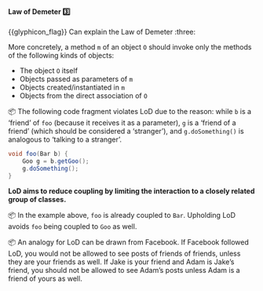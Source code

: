 <div id="title">

#### Law of Demeter :three:

<span id="prereqs"></span>

</div>
<span id="outcomes">{{glyphicon_flag}} Can explain the Law of Demeter :three:</span>

<div id="body">

<tip-box type="definition">

<include src="../../common/definitions.md#def-law-of-demeter" />

</tip-box>

More concretely, a method `m` of an object `O` should invoke only the methods of the following kinds of objects:

* The object `O` itself
* Objects passed as parameters of `m`
* Objects created/instantiated in `m`
* Objects from the <tooltip content="objects that are held by instance variables of">direct association of</tooltip> `O`

<tip-box>

:package: The following code fragment violates LoD due to the reason: while `b` is a ‘friend’ of `foo` (because it receives it as a parameter), `g` is a ‘friend of a friend’ (which should be considered a ‘stranger’), and `g.doSomething()` is analogous to ‘talking to a stranger’.

```java
void foo(Bar b) {
    Goo g = b.getGoo();
    g.doSomething();
}
```

</tip-box>

**LoD aims to reduce coupling by limiting the interaction to a closely related group of classes.**
 
<tip-box> 

:package: In the example above, `foo` is already coupled to `Bar`. Upholding LoD avoids `foo` being coupled to `Goo` as well.

:package: An analogy for LoD can be drawn from Facebook. If Facebook followed LoD, you would not be allowed to see posts of friends of friends, unless they are your friends as well. If Jake is your friend and Adam is Jake’s friend, you should not be allowed to see Adam’s posts unless Adam is a friend of yours as well.

</tip-box>

</div>

<div id="extras">
  <include src="exercises.md" />
</div>